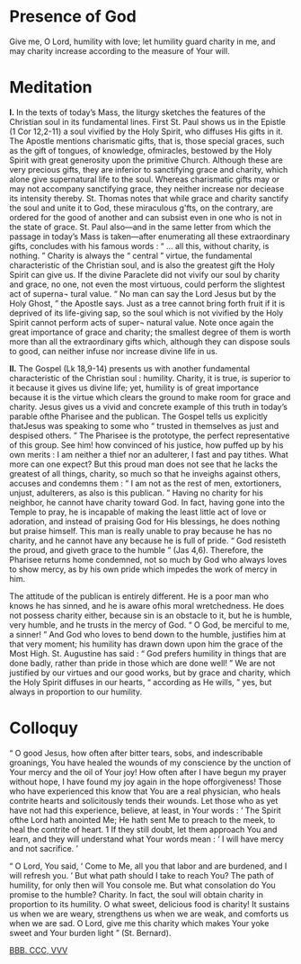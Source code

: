# Presence of God

Give me, O Lord, humility with love; let humility guard charity in me, and may charity increase according to the measure of Your will.

# Meditation

**I.** In the texts of today’s Mass, the liturgy sketches the features of the Christian soul in its fundamental lines. First St. Paul shows us in the Epistle (1 Cor 12,2-11) a soul vivified by the Holy Spirit, who diffuses His gifts in it. The Apostle mentions charismatic gifts, that is, those special graces, such as the gift of tongues, of knowledge, ofmiracles, bestowed by the Holy Spirit with great generosity upon the primitive Church. Although these are very precious gifts, they are inferior to sanctifying grace and charity, which alone give supernatural life to the soul. Whereas charismatic gifts may or may not accompany sanctifying grace, they neither increase nor deciease its intensity thereby. St. Thomas notes that while grace and charity sanctify the soul and unite it to God, these miraculous g'fts, on the contrary, are ordered for the good of another and can subsist even in one who is not in the state of grace. St. Paul also—and in the same letter from which the passage in today’s Mass is taken—after enumerating all these extraordinary gifts, concludes with his famous words : “ ... all this, without charity, is nothing. ” Charity is always the “ central ” virtue, the fundamental characteristic of the Christian soul, and is also the greatest gift the Holy Spirit can give us. If the divine Paraclete did not vivify our soul by charity and grace, no one, not even the most virtuous, could perform the slightest act of superna¬ tural value. “ No man can say the Lord Jesus but by the Holy Ghost, ” the Apostle says. Just as a tree cannot bring forth fruit if it is deprived of its life-giving sap, so the soul which is not vivified by the Holy Spirit cannot perform acts of super¬ natural value. Note once again the great importance of grace and charity; the smallest degree of them is worth more than all the extraordinary gifts which, although they can dispose souls to good, can neither infuse nor increase divine life in us.

**II.** The Gospel (Lk 18,9-14) presents us with another fundamental characteristic of the Christian soul : humility. Charity, it is true, is superior to it because it gives us divine life; yet, humility is of great importance because it is the virtue which clears the ground to make room for grace and charity. Jesus gives us a vivid and concrete example of this truth in today’s parable ofthe Pharisee and the publican. The Gospel tells us explicitly thatJesus was speaking to some who “ trusted in themselves as just and despised others. ” The Pharisee is the prototype, the perfect representative of this group. See him! how convinced of his justice, how puffed up by his own merits : I am neither a thief nor an adulterer, I fast and pay tithes. What more can one expect? But this proud man does not see that he lacks the greatest of all things, charity, so much so that he inveighs against others, accuses and condemns them : “ I am not as the rest of men, extortioners, unjust, adulterers, as also is this publican. ” Having no charity for his neighbor, he cannot have charity toward God. In fact, having gone into the Temple to pray, he is incapable of making the least little act of love or adoration, and instead of praising God for His blessings, he does nothing but praise himself. This man is really unable to pray because he has no charity, and he cannot have any because he is full of pride. “ God resisteth the proud, and giveth grace to the humble ” (Jas 4,6). Therefore, the Pharisee returns home condemned, not so much by God who always loves to show mercy, as by his own pride which impedes the work of mercy in him.

The attitude of the publican is entirely different. He is a poor man who knows he has sinned, and he is aware ofhis moral wretchedness. He does not possess charity either, because sin is an obstacle to it, but he is humble, very humble, and he trusts in the mercy of God. “ O God, be merciful to me, a sinner! ” And God who loves to bend down to the humble, justifies him at that very moment; his humility has drawn down upon him the grace of the Most High. St. Augustine has said : “ God prefers humility in things that are done badly, rather than pride in those which are done well! ” We are not justified by our virtues and our good works, but by grace and charity, which the Holy Spirit diffuses in our hearts, “ according as He wills, ” yes, but always in proportion to our humility.

# Colloquy 

“ O good Jesus, how often after bitter tears, sobs, and indescribable groanings, You have healed the wounds of my conscience by the unction of Your mercy and the oil of Your joy! How often after I have begun my prayer without hope, I have found my joy again in the hope offorgiveness! Those who have experienced this know that You are a real physician, who heals contrite hearts and solicitously tends their wounds. Let those who as yet have not had this experience, believe, at least, in Your words : ‘ The Spirit ofthe Lord hath anointed Me; He hath sent Me to preach to the meek, to heal the contrite of heart. 1 If they still doubt, let them approach You and learn, and they will understand what Your words mean : ‘ I will have mercy and not sacrifice. ’

“ O Lord, You said, ‘ Come to Me, all you that labor and are burdened, and I will refresh you. ’ But what path should I take to reach You? The path of humility, for only then will You console me. But what consolation do You promise to the humble? Charity. In fact, the soul will obtain charity in proportion to its humility. O what sweet, delicious food is charity! It sustains us when we are weary, strengthens us when we are weak, and comforts us when we are sad. O Lord, give me this charity which makes Your yoke sweet and Your burden light ” (St. Bernard).

[BBB. CCC, VVV](https://vulgata.online/bible/BBB.CCC?ed=DR2&vfn=DR2.BBB.CCC.VVV:vs)
